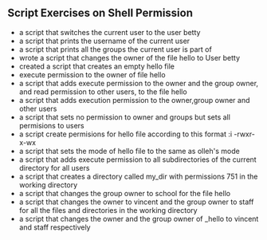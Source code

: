 ## Script Exercises on Shell Permission

-  a script that switches the current user to the user betty 
-  a script that prints the username of the current user
-  a script that prints all the groups the current user is part of
-  wrote a script that changes the owner of the file hello to User betty
- created a script that creates an empty hello file
- execute permission to the owner of file hello
- a script that adds execute permission to the owner and the group owner, and read permission to other users, to the file hello
- a script that adds execution permission to the owner,group owner and other users
- a script that sets no permission to owner and groups but sets all permisions to users
- a script create permisions for hello file according to this format :i
     -rwxr-x-wx
- a script that sets the mode of hello file to the same as olleh's mode
- a script that adds execute permission to all subdirectories of the current directory for all users
- a script that creates a directory called my_dir with permissions 751 in the working directory
- a script that changes the group owner to school for the file hello
- a script that changes the owner to vincent and the group owner to staff for all the files and directories in the working directory
- a script that changes the owner and the group owner of _hello to vincent and staff respectively


